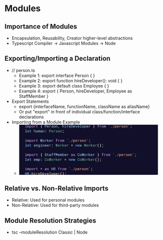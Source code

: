 # Modules
## Importance of Modules
- Encapsulation, Reusability, Creator higher-level abstractions
- Typescript Compiler → Javascript Modules → Node

## Exporting/Importing a Declaration
- // person.ts
	- Example 1: export interface Person { }
	- Example 2: export function hireDeveloper(): void { }
	- Example 3: export default class Employee { }
	- Example 4: export { Person, hireDeveloper, Employee as StaffMember }
- Export Statements 
	- export {interfaceName, functionName, className as aliasName}
	- Or put "export" in front of individual class/function/interface declarations
- Importing from a Module Example
	- ![Module Import](../images/moduleImport.png)

## Relative vs. Non-Relative Imports

- Relative: Used for personal modules
- Non-Relative: Used for third-party modules

## Module Resolution Strategies
- tsc –moduleResolution Classic | Node
